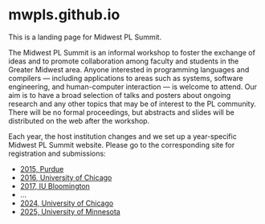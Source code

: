 # mwpls.github.io

This is a landing page for Midwest PL Summit.

The Midwest PL Summit is an informal workshop to foster the exchange
of ideas and to promote collaboration among faculty and students in
the Greater Midwest area. Anyone interested in programming languages
and compilers — including applications to areas such as systems,
software engineering, and human-computer interaction — is welcome to
attend. Our aim is to have a broad selection of talks and posters
about ongoing research and any other topics that may be of interest to
the PL community. There will be no formal proceedings, but abstracts
and slides will be distributed on the web after the workshop.

Each year, the host institution changes and we set up a year-specific
Midwest PL Summit website.  Please go to the corresponding site for
registration and submissions:

 * [2015, Purdue](http://purdue-pl.github.io/PLSummit/)
 * [2016, University of Chicago](http://pl.cs.uchicago.edu/PLSummit/2016/)
 * [2017, IU Bloomington](http://wonks.github.io/mwpls/fall2017/2017/10/16/mwpls.html)
 * ...
 * [2024, University of Chicago](http://pl.cs.uchicago.edu/PLSummit/2024/)
 * [2025, University of Minnesota](https://2025.mwpls.org)
